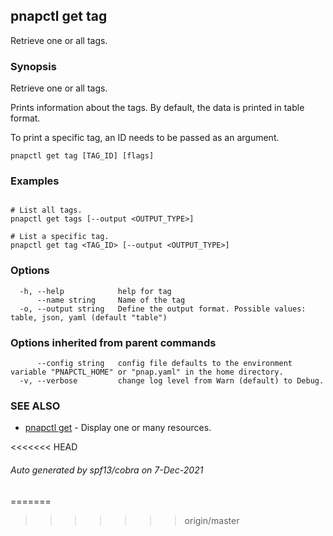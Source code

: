 ## pnapctl get tag

Retrieve one or all tags.

### Synopsis

Retrieve one or all tags.
	
Prints information about the tags.
By default, the data is printed in table format.

To print a specific tag, an ID needs to be passed as an argument.

```
pnapctl get tag [TAG_ID] [flags]
```

### Examples

```

# List all tags.
pnapctl get tags [--output <OUTPUT_TYPE>]

# List a specific tag.
pnapctl get tag <TAG_ID> [--output <OUTPUT_TYPE>]
```

### Options

```
  -h, --help            help for tag
      --name string     Name of the tag
  -o, --output string   Define the output format. Possible values: table, json, yaml (default "table")
```

### Options inherited from parent commands

```
      --config string   config file defaults to the environment variable "PNAPCTL_HOME" or "pnap.yaml" in the home directory.
  -v, --verbose         change log level from Warn (default) to Debug.
```

### SEE ALSO

* [pnapctl get](pnapctl_get.md)	 - Display one or many resources.

<<<<<<< HEAD
###### Auto generated by spf13/cobra on 7-Dec-2021
=======
>>>>>>> origin/master
